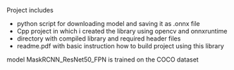 Project includes
* python script for downloading model and saving it as .onnx file
* Cpp project in which i created the library using opencv and onnxruntime
* directory with compiled library and required header files
* readme.pdf with basic instruction how to build project using this library

model MaskRCNN_ResNet50_FPN is trained on the COCO dataset
